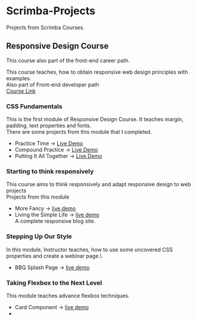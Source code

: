# Scrimba-Projects

Projects from Scrimba Courses.

## Responsive Design Course

This course also part of the front-end career path.

This course teaches, how to obtain responsive web design principles with examples.\
Also part of Front-end developer path\
[Course Link](https://scrimba.com/learn/responsive)

### CSS Fundamentals

This is the first module of Responsive Design Course. It teaches margin, padding, text properties and fonts.\
There are some projects from this module that I completed.

- Practice Time -> [Live Demo](https://muhammedogz.github.io/Scrimba-Projects/Responsive-Design/CSS-Fundamentals/Practice-Time/)
- Compound Practice -> [Live Demo](https://muhammedogz.github.io/Scrimba-Projects/Responsive-Design/CSS-Fundamentals/Compound-Practice/)
- Putting It All Together -> [Live Demo](https://muhammedogz.github.io/Scrimba-Projects/Responsive-Design/CSS-Fundamentals/Putting-It-All-Together)

### Starting to think responsively

This course aims to think responsively and adapt responsive design to web projects\
Projects from this module

- More Fancy -> [live demo](https://muhammedogz.github.io/Scrimba-Projects/Responsive-Design/Starting-to-think-responsively/More-Fancy/)
- Living the Simple Life -> [live demo](https://muhammedogz.github.io/Scrimba-Projects/Responsive-Design/Starting-to-think-responsively/Living-The-Simple-Life/)\
    A complete responsive blog site.

### Stepping Up Our Style

In this module, Instructor teaches, how to use some uncovered CSS properties and create a webinar page.\

- BBQ Splash Page -> [live demo](https://muhammedogz.github.io/Scrimba-Projects/Responsive-Design/Stepping-up-our-style/BBQ-Splash/index.html)

### Taking Flexbox to the Next Level

This module teaches advance flexbox techniques.

- Card Component -> [live demo](https://muhammedogz.github.io/Scrimba-Projects/Responsive-Design/Taking-Flexbox-to-Next-Level/) 
- 
  
